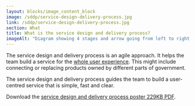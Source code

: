 ```yaml
---
layout: blocks/image_content_block
image: /sddp/service-design-delivery-process.jpg
link: /sddp/service-design-delivery-process.jpg
section: What
title: What is the service design and delivery process?
imageAlt: "Diagram showing 4 stages and arrow going from left to right: Discovery stage and image of computer and speech bubbles; Alpha stage and 2 people; Beta stage and 4 people; Live stage, a computer with a smiley face and 8 people."
---
```


The service design and delivery process is an agile approach. It helps the team build a service for the [whole user experience](/service-design-delivery-process/whole-user-experience/). This might include connecting or replacing products owned by different parts of government.

The service design and delivery process guides the team to build a user-centred service that is simple, fast and clear.

Download the [service design and delivery process poster 229KB PDF](../assets/files/service-design-delivery-process/service-design-delivery-process-poster.pdf).
